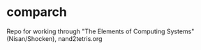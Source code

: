 # comparch
Repo for working through "The Elements of Computing Systems" (Nisan/Shocken), nand2tetris.org
